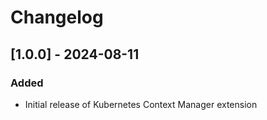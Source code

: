 # Changelog

## [1.0.0] - 2024-08-11

### Added
- Initial release of Kubernetes Context Manager extension
